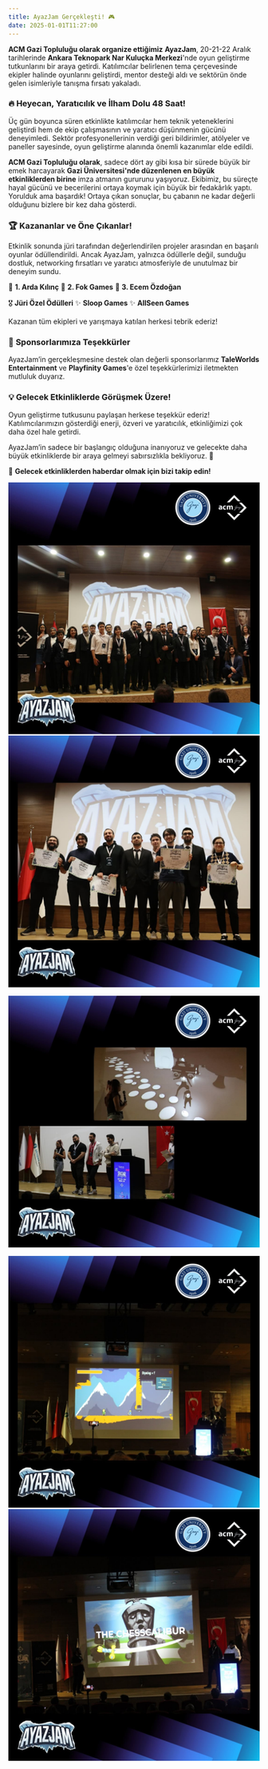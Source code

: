 ```yaml
---
title: AyazJam Gerçekleşti! 🎮
date: 2025-01-01T11:27:00
---
```

**ACM Gazi Topluluğu olarak organize ettiğimiz** **AyazJam**, 20-21-22 Aralık tarihlerinde **Ankara Teknopark Nar Kuluçka Merkezi**'nde oyun geliştirme tutkunlarını bir araya getirdi. Katılımcılar belirlenen tema çerçevesinde ekipler halinde oyunlarını geliştirdi, mentor desteği aldı ve sektörün önde gelen isimleriyle tanışma fırsatı yakaladı.

### 🔥 **Heyecan, Yaratıcılık ve İlham Dolu 48 Saat!**

Üç gün boyunca süren etkinlikte katılımcılar hem teknik yeteneklerini geliştirdi hem de ekip çalışmasının ve yaratıcı düşünmenin gücünü deneyimledi. Sektör profesyonellerinin verdiği geri bildirimler, atölyeler ve paneller sayesinde, oyun geliştirme alanında önemli kazanımlar elde edildi.

**ACM Gazi Topluluğu olarak**, sadece dört ay gibi kısa bir sürede büyük bir emek harcayarak **Gazi Üniversitesi'nde düzenlenen en büyük etkinliklerden birine** imza atmanın gururunu yaşıyoruz. Ekibimiz, bu süreçte hayal gücünü ve becerilerini ortaya koymak için büyük bir fedakârlık yaptı. Yorulduk ama başardık! Ortaya çıkan sonuçlar, bu çabanın ne kadar değerli olduğunu bizlere bir kez daha gösterdi.

### 🏆 **Kazananlar ve Öne Çıkanlar!**

Etkinlik sonunda jüri tarafından değerlendirilen projeler arasından en başarılı oyunlar ödüllendirildi. Ancak AyazJam, yalnızca ödüllerle değil, sunduğu dostluk, networking fırsatları ve yaratıcı atmosferiyle de unutulmaz bir deneyim sundu.

🥇 **1. Arda Kılınç**
🥈 **2. Fok Games**
🥉 **3. Ecem Özdoğan**

🎖️ **Jüri Özel Ödülleri**
✨ **Sloop Games**
✨ **AllSeen Games**

Kazanan tüm ekipleri ve yarışmaya katılan herkesi tebrik ederiz!

### 🎉 **Sponsorlarımıza Teşekkürler**

AyazJam’in gerçekleşmesine destek olan değerli sponsorlarımız **TaleWorlds Entertainment** ve **Playfinity Games**'e özel teşekkürlerimizi iletmekten mutluluk duyarız.

### 💡 **Gelecek Etkinliklerde Görüşmek Üzere!**

Oyun geliştirme tutkusunu paylaşan herkese teşekkür ederiz! Katılımcılarımızın gösterdiği enerji, özveri ve yaratıcılık, etkinliğimizi çok daha özel hale getirdi.

AyazJam’in sadece bir başlangıç olduğuna inanıyoruz ve gelecekte daha büyük etkinliklerde bir araya gelmeyi sabırsızlıkla bekliyoruz. 🚀

📍 **Gelecek etkinliklerden haberdar olmak için bizi takip edin!**

![](/static/media/haberler/SaveClip.App_470920590_2397639533922985_2207915511552633090_n.jpg)![](/static/media/haberler/SaveClip.App_472059115_637865285251196_6682134376345180771_n.jpg)

![](/static/media/haberler/SaveClip.App_471907448_572248875570897_6327664728697582096_n.jpg)

![](/static/media/haberler/SaveClip.App_472229163_906567711591468_6085270513843418268_n.jpg)
![](/static/media/haberler/SaveClip.App_471959891_1292739312157406_7108404821844724266_n.jpg)
